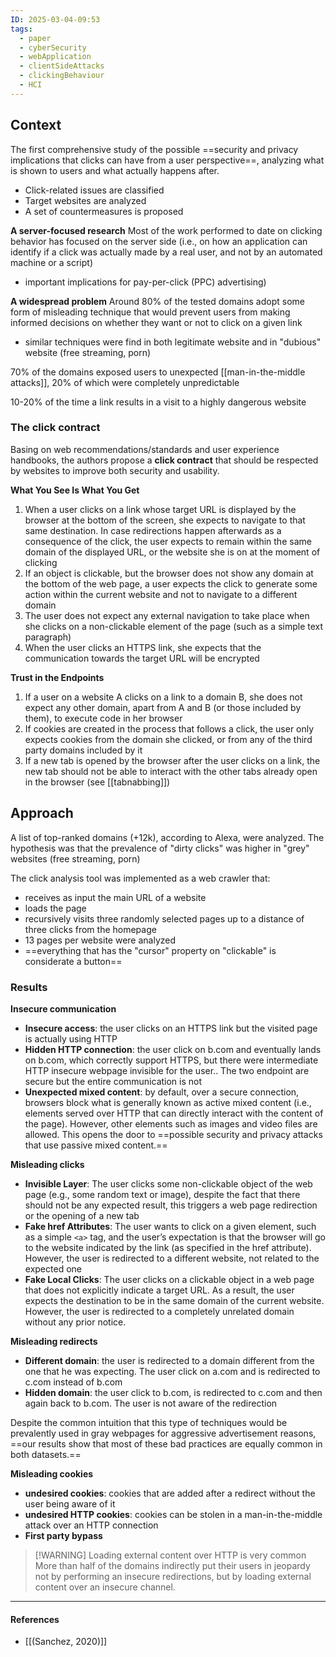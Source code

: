 ```yaml
---
ID: 2025-03-04-09:53
tags:
  - paper
  - cyberSecurity
  - webApplication
  - clientSideAttacks
  - clickingBehaviour
  - HCI
---
```

## Context

The first comprehensive study of the possible ==security and privacy implications that clicks can have from a user perspective==, analyzing what is shown to users and what actually happens after.
- Click-related issues are classified
- Target websites are analyzed
- A set of countermeasures is proposed

**A server-focused research**
Most of the work performed to date on clicking behavior has focused on the server side (i.e., on how an application can identify if a click was actually made by a real user, and not by an automated machine or a script)
- important implications for pay-per-click (PPC) advertising)

**A widespread problem**
Around 80% of the tested domains adopt some form of misleading technique that would prevent users from making informed decisions on whether they want or not to click on a given link
- similar techniques were find in both legitimate website and in "dubious" website (free streaming, porn)

70% of the domains exposed users to unexpected [[man-in-the-middle attacks]], 20% of which were completely unpredictable

10-20% of the time a link results in a visit to a highly dangerous website

###  The click contract

Basing on web recommendations/standards and user experience handbooks, the authors propose a **click contract** that should be respected by websites to improve both security and usability.

**What You See Is What You Get**
1. When a user clicks on a link whose target URL is displayed by the browser at the bottom of the screen, she expects to navigate to that same destination. In case redirections happen afterwards as a consequence of the click, the user expects to remain within the same domain of the displayed URL, or the website she is on at the moment of clicking
2. If an object is clickable, but the browser does not show any domain at the bottom of the web page, a user expects the click to generate some action within the current website and not to navigate to a different domain
3. The user does not expect any external navigation to take place when she clicks on a non-clickable element of the page (such as a simple text paragraph)
4. When the user clicks an HTTPS link, she expects that the communication towards the target URL will be encrypted

**Trust in the Endpoints**
1. If a user on a website A clicks on a link to a domain B, she does not expect any other domain, apart from A and B (or those included by them), to execute code in her browser
2. If cookies are created in the process that follows a click, the user only expects cookies from the domain she clicked, or from any of the third party domains included by it
3. If a new tab is opened by the browser after the user clicks on a link, the new tab should not be able to interact with the other tabs already open in the browser (see [[tabnabbing]])

## Approach

A list of top-ranked domains (+12k), according to Alexa, were analyzed. The hypothesis was that the prevalence of "dirty clicks" was higher in "grey" websites (free streaming, porn)

The click analysis tool was implemented as a web crawler that:
- receives as input the main URL of a website
- loads the page
- recursively visits three randomly selected pages up to a distance of three clicks from the homepage
- 13 pages per website were analyzed
- ==everything that has the "cursor" property on "clickable" is considerate a button==

### Results

**Insecure communication**
- **Insecure access**: the user clicks on an HTTPS link but the visited page is actually using HTTP
- **Hidden HTTP connection**: the user click on b.com and eventually lands on b.com, which correctly support HTTPS, but there were intermediate HTTP insecure webpage invisible for the user.. The two endpoint are secure but the entire communication is not
- **Unexpected mixed content**: by default, over a secure connection, browsers block what is generally known as active mixed content (i.e., elements served over HTTP that can directly interact with the content of the page). However, other elements such as images and video files  are allowed. This opens the door to ==possible security and privacy attacks that use passive mixed content.==

**Misleading clicks**
- **Invisible Layer**: The user clicks some non-clickable object of the web page (e.g., some random text or image), despite the fact that there should not be any expected result, this triggers a web page redirection or the opening of a new tab
- **Fake href Attributes**: The user wants to click on a given element, such as a simple `<a>` tag, and the user’s expectation is that the browser will go to the website indicated by the link (as specified in the href attribute). However, the user is redirected to a different website, not related to the expected one
- **Fake Local Clicks**: The user clicks on a clickable object in a web page that does not explicitly indicate a target URL. As a result, the user expects the destination to be in the same domain of the current website. However, the user is redirected to a completely unrelated domain without any prior notice.

**Misleading redirects**
- **Different domain**: the user is redirected to a domain different from the one that he was expecting. The user click on a.com and is redirected to c.com instead of b.com
- **Hidden domain**: the user click to b.com, is redirected to c.com and then again back to b.com. The user is not aware of the redirection

Despite the common intuition that this type of techniques would be prevalently used in gray webpages for aggressive advertisement reasons, ==our results show that most of these bad practices are equally common in both datasets.==

**Misleading cookies**
- **undesired cookies**: cookies that are added after a redirect without the user being aware of it
- **undesired HTTP cookies**: cookies can be stolen in a man-in-the-middle attack over an HTTP connection
- **First party bypass**


> [!WARNING] Loading external content over HTTP is very common
> More than half of the domains indirectly put their users in jeopardy not by performing an insecure redirections, but by loading external content over an insecure channel.

---
#### References
- [[(Sanchez, 2020)]]